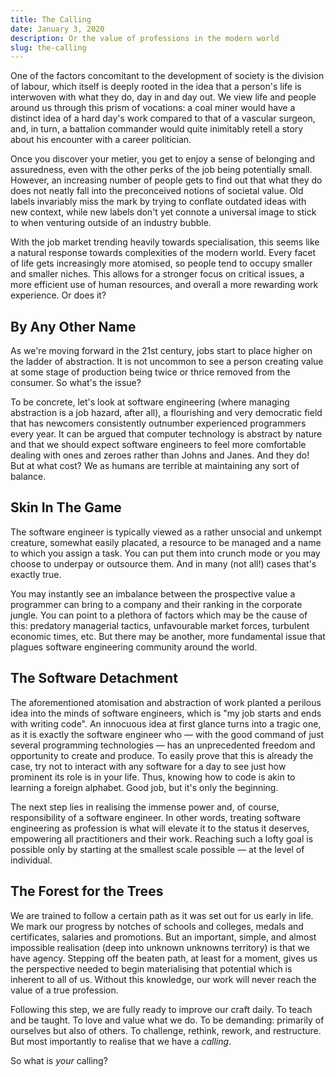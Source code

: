 ```yaml
---
title: The Calling
date: January 3, 2020
description: Or the value of professions in the modern world
slug: the-calling
---
```



One of the factors concomitant to the development of society is the division of labour, which itself is deeply rooted in the idea that a person's life is interwoven with what they do, day in and day out. We view life and people around us through this prism of vocations: a coal miner would have a distinct idea of a hard day's work compared to that of a vascular surgeon, and, in turn, a battalion commander would quite inimitably retell a story about his encounter with a career politician.

Once you discover your metier, you get to enjoy a sense of belonging and assuredness, even with the other perks of the job being potentially small. However, an increasing number of people gets to find out that what they do does not neatly fall into the preconceived notions of societal value. Old labels invariably miss the mark by trying to conflate outdated ideas with new context, while new labels don't yet connote a universal image to stick to when venturing outside of an industry bubble.

With the job market trending heavily towards specialisation, this seems like a natural response towards complexities of the modern world. Every facet of life gets increasingly more atomised, so people tend to occupy smaller and smaller niches. This allows for a stronger focus on critical issues, a more efficient use of human resources, and overall a more rewarding work experience. Or does it?

## By Any Other Name

As we're moving forward in the 21st century, jobs start to place higher on the ladder of abstraction. It is not uncommon to see a person creating value at some stage of production being twice or thrice removed from the consumer. So what's the issue?

To be concrete, let's look at software engineering (where managing abstraction is a job hazard, after all), a flourishing and very democratic field that has newcomers consistently outnumber experienced programmers every year. It can be argued that computer technology is abstract by nature and that we should expect software engineers to feel more comfortable dealing with ones and zeroes rather than Johns and Janes. And they do! But at what cost? We as humans are terrible at maintaining any sort of balance.

## Skin In The Game

The software engineer is typically viewed as a rather unsocial and unkempt creature, somewhat easily placated, a resource to be managed and a name to which you assign a task. You can put them into crunch mode or you may choose to underpay or outsource them. And in many (not all!) cases that's exactly true.

You may instantly see an imbalance between the prospective value a programmer can bring to a company and their ranking in the corporate jungle. You can point to a plethora of factors which may be the cause of this: predatory managerial tactics, unfavourable market forces, turbulent economic times, etc. But there may be another, more fundamental issue that plagues software engineering community around the world.

## The Software Detachment

The aforementioned atomisation and abstraction of work planted a perilous idea into the minds of software engineers, which is "my job starts and ends with writing code". An innocuous idea at first glance turns into a tragic one, as it is exactly the software engineer who — with the good command of just several programming technologies — has an unprecedented freedom and opportunity to create and produce. To easily prove that this is already the case, try not to interact with any software for a day to see just how prominent its role is in your life. Thus, knowing how to code is akin to learning a foreign alphabet. Good job, but it's only the beginning.

The next step lies in realising the immense power and, of course, responsibility of a software engineer. In other words, treating software engineering as profession is what will elevate it to the status it deserves, empowering all practitioners and their work. Reaching such a lofty goal is possible only by starting at the smallest scale possible — at the level of individual.

## The Forest for the Trees

We are trained to follow a certain path as it was set out for us early in life. We mark our progress by notches of schools and colleges, medals and certificates, salaries and promotions. But an important, simple, and almost impossible realisation (deep into unknown unknowns territory) is that we have agency. Stepping off the beaten path, at least for a moment, gives us the perspective needed to begin materialising that potential which is inherent to all of us. Without this knowledge, our work will never reach the value of a true profession.

Following this step, we are fully ready to improve our craft daily. To teach and be taught. To love and value what we do. To be demanding: primarily of ourselves but also of others. To challenge, rethink, rework, and restructure. But most importantly to realise that we have a *calling*.

So what is *your* calling?
